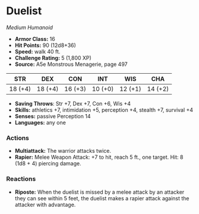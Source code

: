 # Duelist

*Medium* *Humanoid*

- **Armor Class:** 16
- **Hit Points:** 90 (12d8+36)
- **Speed:** walk 40 ft.
- **Challenge Rating:** 5 (1,800 XP)
- **Source:** A5e Monstrous Menagerie, page 497

| STR | DEX | CON | INT | WIS | CHA |
| --- | --- | --- | --- | --- | --- |
| 18 (+4) | 18 (+4) | 16 (+3) | 10 (+0) | 12 (+1) | 14 (+2) |

- **Saving Throws**: Str +7, Dex +7, Con +6, Wis +4
- **Skills:** athletics +7, intimidation +5, perception +4, stealth +7, survival +4
- **Senses:** passive Perception 14
- **Languages:** any one

### Actions

- **Multiattack:** The warrior attacks twice.
- **Rapier:** Melee Weapon Attack: +7 to hit, reach 5 ft., one target. Hit: 8 (1d8 + 4) piercing damage.

### Reactions

- **Riposte:** When the duelist is missed by a melee attack by an attacker they can see within 5 feet, the duelist makes a rapier attack against the attacker with advantage.


